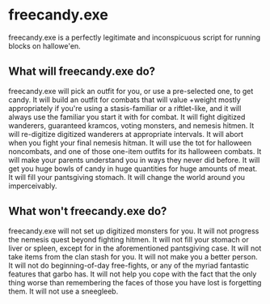 # freecandy.exe
freecandy.exe is a perfectly legitimate and inconspicuous script for running blocks on hallowe'en.

## What will freecandy.exe do?
freecandy.exe will pick an outfit for you, or use a pre-selected one, to get candy. It will build an outfit for combats that will value +weight mostly appropriately if you're using a stasis-familiar or a riftlet-like, and it will always use the familiar you start it with for combat. It will fight digitized wanderers, guaranteed kramcos, voting monsters, and nemesis hitmen. It will re-digitize digitized wanderers at appropriate intervals. It will abort when you fight your final nemesis hitman. It will use the tot for halloween noncombats, and one of those one-item outfits for its halloween combats. It will make your parents understand you in ways they never did before. It will get you huge bowls of candy in huge quantities for huge amounts of meat. It will fill your pantsgiving stomach. It will change the world around you imperceivably.

## What won't freecandy.exe do?
freecandy.exe will not set up digitized monsters for you. It will not progress the nemesis quest beyond fighting hitmen. It will not fill your stomach or liver or spleen, except for in the aforementioned pantsgiving case. It will not take items from the clan stash for you. It will not make you a better person. It will not do beginning-of-day free-fights, or any of the myriad fantastic features that garbo has. It will not help you cope with the fact that the only thing worse than remembering the faces of those you have lost is forgetting them. It will not use a sneegleeb.
